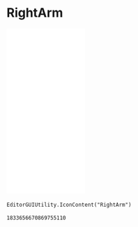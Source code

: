 # RightArm
![](/img/RightArm.png)

``` CSharp
EditorGUIUtility.IconContent("RightArm")
```
```
1833656670869755110
```
